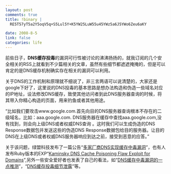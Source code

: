 ```yaml
--- 
layout: post
comments: true
title: !binary |
  RE5T57yT5a2Y5oqV5q+S5Lul5Y+K5YW25LuW55u45YWz5a6J5YWo6Zeu6aKY

date: 2008-8-5
link: false
categories: life
---
```

前些日子，<strong>DNS缓存投毒</strong>的漏洞可行性被讨论的沸沸扬扬的，就我订阅的几个安全相关的RSS上就看到不少篇相关的文章，虽然有些细节都遮遮掩掩的，但是可以肯定的是DNS缓存机制确实存在相关的漏洞可以利用。

关于DNS的工作机制和原理就不细说了，非三言两语可以说清楚的，大家还是google下好了，这里说的DNS投毒的基本思路是想办法构造和伪造一些域名对应的IP地址，设法修改DNS缓存，致使其他访问者到此DNS服务器查询的时候，将其带入你精心构造的页面，用来钓鱼或者其他用途。

“比如我们要攻击www.google.com.首先向目的DNS服务器查询根本不存在的二级域名，比如：aaa.google.com. DNS服务器在缓存中查找aaa.google.com,没有找到，则会向上级DNS或者权威DNS查询 。这时我们可以生成伪造的DNS Response数据包并发送这些的伪造DNS Response数据包给目的服务器。让目的DNS在上级DNS或者权威DNS服务器响应到达之前，接受到恶意的应答。”

关于该问题，绿盟科技发布了一篇公告“<a href="http://www.nsfocus.net/vulndb/12124">多家厂商DNS实现缓存中毒漏洞</a>”，也有人发布Ruby版本的EXP“<a href="http://www.milw0rm.com/exploits/6122">Kaminsky DNS Cache Poisoning Flaw Exploit for Domains</a>”,另外一些安全爱好者也发表了自己的看法，如“<a href="http://www.icylife.net/yunshu/show.php?id=586">DNS缓存中毒漏洞的一点推测</a>”，“<a href="http://www.neeao.com/blog/article-5299.html">DNS缓存投毒细节泄露</a>”等。

&nbsp;
